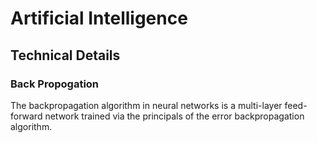 # Artificial Intelligence

## Technical Details

### Back Propogation
The backpropagation algorithm in neural networks is a multi-layer feed-forward network trained via the principals of the error backpropagation algorithm.
